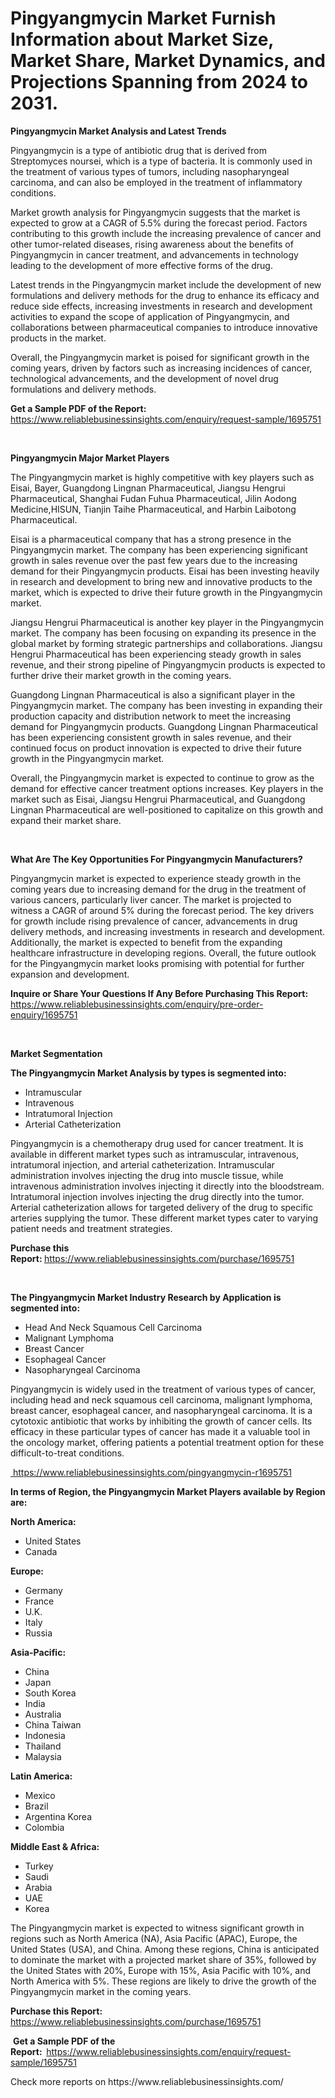 <p><h1>Pingyangmycin Market Furnish Information about Market Size, Market Share, Market Dynamics, and Projections Spanning from 2024 to 2031.</h1></p><p><strong>Pingyangmycin Market Analysis and Latest Trends</strong></p>
<p><p>Pingyangmycin is a type of antibiotic drug that is derived from Streptomyces noursei, which is a type of bacteria. It is commonly used in the treatment of various types of tumors, including nasopharyngeal carcinoma, and can also be employed in the treatment of inflammatory conditions.</p><p>Market growth analysis for Pingyangmycin suggests that the market is expected to grow at a CAGR of 5.5% during the forecast period. Factors contributing to this growth include the increasing prevalence of cancer and other tumor-related diseases, rising awareness about the benefits of Pingyangmycin in cancer treatment, and advancements in technology leading to the development of more effective forms of the drug.</p><p>Latest trends in the Pingyangmycin market include the development of new formulations and delivery methods for the drug to enhance its efficacy and reduce side effects, increasing investments in research and development activities to expand the scope of application of Pingyangmycin, and collaborations between pharmaceutical companies to introduce innovative products in the market.</p><p>Overall, the Pingyangmycin market is poised for significant growth in the coming years, driven by factors such as increasing incidences of cancer, technological advancements, and the development of novel drug formulations and delivery methods.</p></p>
<p><strong>Get a Sample PDF of the Report:&nbsp;</strong> <a href="https://www.reliablebusinessinsights.com/enquiry/request-sample/1695751">https://www.reliablebusinessinsights.com/enquiry/request-sample/1695751</a></p>
<p>&nbsp;</p>
<p><strong>Pingyangmycin Major Market Players</strong></p>
<p><p>The Pingyangmycin market is highly competitive with key players such as Eisai, Bayer, Guangdong Lingnan Pharmaceutical, Jiangsu Hengrui Pharmaceutical, Shanghai Fudan Fuhua Pharmaceutical, Jilin Aodong Medicine,HISUN, Tianjin Taihe Pharmaceutical, and Harbin Laibotong Pharmaceutical. </p><p>Eisai is a pharmaceutical company that has a strong presence in the Pingyangmycin market. The company has been experiencing significant growth in sales revenue over the past few years due to the increasing demand for their Pingyangmycin products. Eisai has been investing heavily in research and development to bring new and innovative products to the market, which is expected to drive their future growth in the Pingyangmycin market.</p><p>Jiangsu Hengrui Pharmaceutical is another key player in the Pingyangmycin market. The company has been focusing on expanding its presence in the global market by forming strategic partnerships and collaborations. Jiangsu Hengrui Pharmaceutical has been experiencing steady growth in sales revenue, and their strong pipeline of Pingyangmycin products is expected to further drive their market growth in the coming years.</p><p>Guangdong Lingnan Pharmaceutical is also a significant player in the Pingyangmycin market. The company has been investing in expanding their production capacity and distribution network to meet the increasing demand for Pingyangmycin products. Guangdong Lingnan Pharmaceutical has been experiencing consistent growth in sales revenue, and their continued focus on product innovation is expected to drive their future growth in the Pingyangmycin market.</p><p>Overall, the Pingyangmycin market is expected to continue to grow as the demand for effective cancer treatment options increases. Key players in the market such as Eisai, Jiangsu Hengrui Pharmaceutical, and Guangdong Lingnan Pharmaceutical are well-positioned to capitalize on this growth and expand their market share.</p></p>
<p>&nbsp;</p>
<p><strong>What Are The Key Opportunities For Pingyangmycin Manufacturers?</strong></p>
<p><p>Pingyangmycin market is expected to experience steady growth in the coming years due to increasing demand for the drug in the treatment of various cancers, particularly liver cancer. The market is projected to witness a CAGR of around 5% during the forecast period. The key drivers for growth include rising prevalence of cancer, advancements in drug delivery methods, and increasing investments in research and development. Additionally, the market is expected to benefit from the expanding healthcare infrastructure in developing regions. Overall, the future outlook for the Pingyangmycin market looks promising with potential for further expansion and development.</p></p>
<p><strong>Inquire or Share Your Questions If Any Before Purchasing This Report:</strong> <a href="https://www.reliablebusinessinsights.com/enquiry/pre-order-enquiry/1695751">https://www.reliablebusinessinsights.com/enquiry/pre-order-enquiry/1695751</a></p>
<p>&nbsp;</p>
<p><strong>Market Segmentation</strong></p>
<p><strong>The Pingyangmycin Market Analysis by types is segmented into:</strong></p>
<p><ul><li>Intramuscular</li><li>Intravenous</li><li>Intratumoral Injection</li><li>Arterial Catheterization</li></ul></p>
<p><p>Pingyangmycin is a chemotherapy drug used for cancer treatment. It is available in different market types such as intramuscular, intravenous, intratumoral injection, and arterial catheterization. Intramuscular administration involves injecting the drug into muscle tissue, while intravenous administration involves injecting it directly into the bloodstream. Intratumoral injection involves injecting the drug directly into the tumor. Arterial catheterization allows for targeted delivery of the drug to specific arteries supplying the tumor. These different market types cater to varying patient needs and treatment strategies.</p></p>
<p><strong>Purchase this Report:&nbsp;</strong><a href="https://www.reliablebusinessinsights.com/purchase/1695751">https://www.reliablebusinessinsights.com/purchase/1695751</a></p>
<p>&nbsp;</p>
<p><strong>The Pingyangmycin Market Industry Research by Application is segmented into:</strong></p>
<p><ul><li>Head And Neck Squamous Cell Carcinoma</li><li>Malignant Lymphoma</li><li>Breast Cancer</li><li>Esophageal Cancer</li><li>Nasopharyngeal Carcinoma</li></ul></p>
<p><p>Pingyangmycin is widely used in the treatment of various types of cancer, including head and neck squamous cell carcinoma, malignant lymphoma, breast cancer, esophageal cancer, and nasopharyngeal carcinoma. It is a cytotoxic antibiotic that works by inhibiting the growth of cancer cells. Its efficacy in these particular types of cancer has made it a valuable tool in the oncology market, offering patients a potential treatment option for these difficult-to-treat conditions.</p></p>
<p><a href="https://www.reliablebusinessinsights.com/pingyangmycin-r1695751">&nbsp;https://www.reliablebusinessinsights.com/pingyangmycin-r1695751</a></p>
<p><strong>In terms of Region, the Pingyangmycin Market Players available by Region are:</strong></p>
<p>
    <p> <strong> North America: </strong>
        <ul>
            <li>United States</li>
            <li>Canada</li>
        </ul>
        </p> 
    <p> <strong> Europe: </strong>
        <ul>
            <li>Germany</li>
            <li>France</li>
            <li>U.K.</li>
            <li>Italy</li>
            <li>Russia</li>
        </ul>
        </p> 
    <p> <strong> Asia-Pacific: </strong>
        <ul>
            <li>China</li>
            <li>Japan</li>
            <li>South Korea</li>
            <li>India</li>
            <li>Australia</li>
            <li>China Taiwan</li>
            <li>Indonesia</li>
            <li>Thailand</li>
            <li>Malaysia</li>
        </ul>
        </p> 
    <p> <strong> Latin America: </strong>
        <ul>
            <li>Mexico</li>
            <li>Brazil</li>
            <li>Argentina Korea</li>
            <li>Colombia</li>
        </ul>
        </p> 
    <p> <strong> Middle East & Africa: </strong>
        <ul>
            <li>Turkey</li>
            <li>Saudi</li>
            <li>Arabia</li>
            <li>UAE</li>
            <li>Korea</li>
        </ul>
    </p>
    </p>
<p><p>The Pingyangmycin market is expected to witness significant growth in regions such as North America (NA), Asia Pacific (APAC), Europe, the United States (USA), and China. Among these regions, China is anticipated to dominate the market with a projected market share of 35%, followed by the United States with 20%, Europe with 15%, Asia Pacific with 10%, and North America with 5%. These regions are likely to drive the growth of the Pingyangmycin market in the coming years.</p></p>
<p><strong>Purchase this Report: </strong><a href="https://www.reliablebusinessinsights.com/purchase/1695751">https://www.reliablebusinessinsights.com/purchase/1695751</a></p>
<p>&nbsp;<strong>Get a Sample PDF of the Report:&nbsp;&nbsp;</strong><a href="https://www.reliablebusinessinsights.com/enquiry/request-sample/1695751">https://www.reliablebusinessinsights.com/enquiry/request-sample/1695751</a></p>
<p><strong></strong></p>
<p>Check more reports on https://www.reliablebusinessinsights.com/</p>